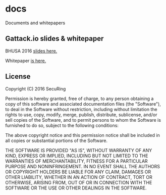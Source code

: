 # docs
Documents and whitepapers

## Gattack.io slides & whitepaper

BHUSA 2016 [slides here.](https://github.com/securing/docs/blob/master/slides.pdf)

Whitepaper  [ is here.](https://github.com/securing/docs/blob/master/whitepaper.pdf)

## License

Copyright (C) 2016 SecuRing

Permission is hereby granted, free of charge, to any person obtaining a copy of this software and associated documentation files (the "Software"), to deal in the Software without restriction, including without limitation the rights to use, copy, modify, merge, publish, distribute, sublicense, and/or sell copies of the Software, and to permit persons to whom the Software is furnished to do so, subject to the following conditions:

The above copyright notice and this permission notice shall be included in all copies or substantial portions of the Software.

THE SOFTWARE IS PROVIDED "AS IS", WITHOUT WARRANTY OF ANY KIND, EXPRESS OR IMPLIED, INCLUDING BUT NOT LIMITED TO THE WARRANTIES OF MERCHANTABILITY, FITNESS FOR A PARTICULAR PURPOSE AND NONINFRINGEMENT. IN NO EVENT SHALL THE AUTHORS OR COPYRIGHT HOLDERS BE LIABLE FOR ANY CLAIM, DAMAGES OR OTHER LIABILITY, WHETHER IN AN ACTION OF CONTRACT, TORT OR OTHERWISE, ARISING FROM, OUT OF OR IN CONNECTION WITH THE SOFTWARE OR THE USE OR OTHER DEALINGS IN THE SOFTWARE.
